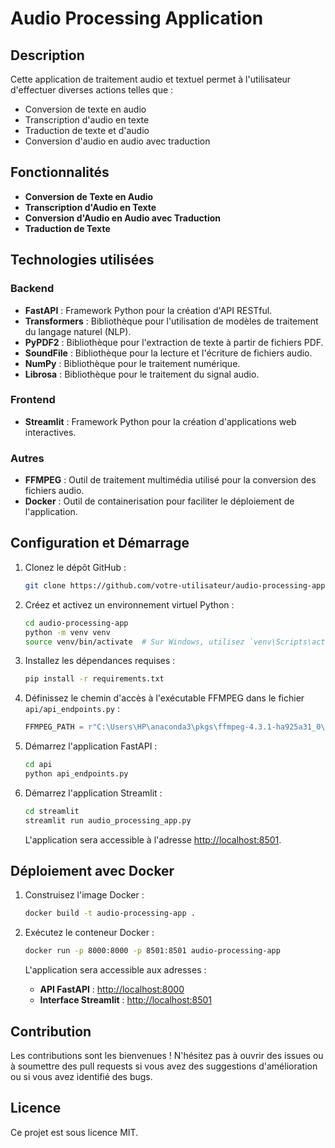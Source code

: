 # Audio Processing Application

## Description

Cette application de traitement audio et textuel permet à l'utilisateur d'effectuer diverses actions telles que :
- Conversion de texte en audio
- Transcription d'audio en texte
- Traduction de texte et d'audio
- Conversion d'audio en audio avec traduction

## Fonctionnalités

- **Conversion de Texte en Audio**
- **Transcription d'Audio en Texte**
- **Conversion d'Audio en Audio avec Traduction**
- **Traduction de Texte**

## Technologies utilisées

### Backend
- **FastAPI** : Framework Python pour la création d'API RESTful.
- **Transformers** : Bibliothèque pour l'utilisation de modèles de traitement du langage naturel (NLP).
- **PyPDF2** : Bibliothèque pour l'extraction de texte à partir de fichiers PDF.
- **SoundFile** : Bibliothèque pour la lecture et l'écriture de fichiers audio.
- **NumPy** : Bibliothèque pour le traitement numérique.
- **Librosa** : Bibliothèque pour le traitement du signal audio.

### Frontend
- **Streamlit** : Framework Python pour la création d'applications web interactives.

### Autres
- **FFMPEG** : Outil de traitement multimédia utilisé pour la conversion des fichiers audio.
- **Docker** : Outil de containerisation pour faciliter le déploiement de l'application.

## Configuration et Démarrage

1. Clonez le dépôt GitHub :

    ```bash
    git clone https://github.com/votre-utilisateur/audio-processing-app.git
    ```

2. Créez et activez un environnement virtuel Python :

    ```bash
    cd audio-processing-app
    python -m venv venv
    source venv/bin/activate  # Sur Windows, utilisez `venv\Scripts\activate`
    ```

3. Installez les dépendances requises :

    ```bash
    pip install -r requirements.txt
    ```

4. Définissez le chemin d'accès à l'exécutable FFMPEG dans le fichier `api/api_endpoints.py` :

    ```python
    FFMPEG_PATH = r"C:\Users\HP\anaconda3\pkgs\ffmpeg-4.3.1-ha925a31_0\Library\bin\ffmpeg.exe"
    ```

5. Démarrez l'application FastAPI :

    ```bash
    cd api
    python api_endpoints.py
    ```

6. Démarrez l'application Streamlit :

    ```bash
    cd streamlit
    streamlit run audio_processing_app.py
    ```

    L'application sera accessible à l'adresse [http://localhost:8501](http://localhost:8501).

## Déploiement avec Docker

1. Construisez l'image Docker :

    ```bash
    docker build -t audio-processing-app .
    ```

2. Exécutez le conteneur Docker :

    ```bash
    docker run -p 8000:8000 -p 8501:8501 audio-processing-app
    ```

    L'application sera accessible aux adresses :
    - **API FastAPI** : [http://localhost:8000](http://localhost:8000)
    - **Interface Streamlit** : [http://localhost:8501](http://localhost:8501)

## Contribution

Les contributions sont les bienvenues ! N'hésitez pas à ouvrir des issues ou à soumettre des pull requests si vous avez des suggestions d'amélioration ou si vous avez identifié des bugs.

## Licence

Ce projet est sous licence MIT.
